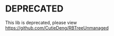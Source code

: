 # DEPRECATED 

This lib is deprecated, please view https://github.com/CutieDeng/RBTreeUnmanaged 
  
